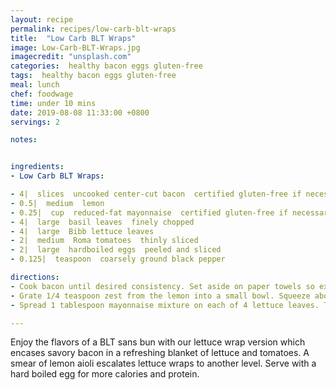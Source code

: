 ```yaml
---
layout: recipe
permalink: recipes/low-carb-blt-wraps
title:  "Low Carb BLT Wraps"
image: Low-Carb-BLT-Wraps.jpg
imagecredit: "unsplash.com"
categories:  healthy bacon eggs gluten-free
tags:  healthy bacon eggs gluten-free
meal: lunch
chef: foodwage
time: under 10 mins
date: 2019-08-08 11:33:00 +0800
servings: 2

notes:


ingredients:
- Low Carb BLT Wraps:

- 4|  slices  uncooked center-cut bacon  certified gluten-free if necessary
- 0.5|  medium  lemon
- 0.25|  cup  reduced-fat mayonnaise  certified gluten-free if necessary
- 4|  large  basil leaves  finely chopped
- 4|  large  Bibb lettuce leaves
- 2|  medium  Roma tomatoes  thinly sliced
- 2|  large  hardboiled eggs  peeled and sliced
- 0.125|  teaspoon  coarsely ground black pepper

directions:
- Cook bacon until desired consistency. Set aside on paper towels so excess fat can drain.
- Grate 1/4 teaspoon zest from the lemon into a small bowl. Squeeze about 1 teaspoon lemon juice in bowl. Stir in mayonnaise and basil.
- Spread 1 tablespoon mayonnaise mixture on each of 4 lettuce leaves. Top evenly with tomato, egg, and bacon. Sprinkle with pepper. Wrap leaves around filling.

---
```


Enjoy the flavors of a BLT sans bun with our lettuce wrap version which encases savory bacon in a refreshing blanket of lettuce and tomatoes. A smear of lemon aioli escalates lettuce wraps to another level. Serve with a hard boiled egg for more calories and protein.